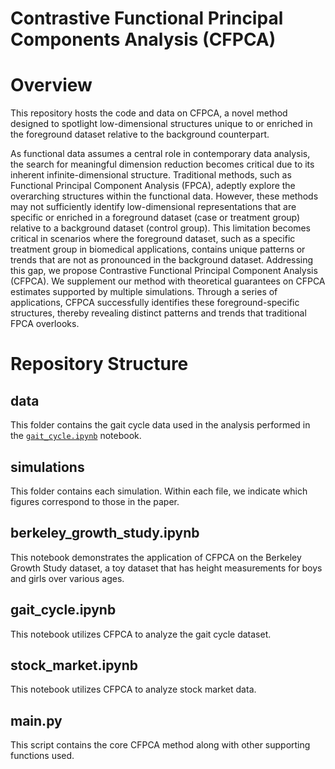 # Contrastive Functional Principal Components Analysis (CFPCA)

# Overview
This repository hosts the code and data on CFPCA, a novel method designed to spotlight low-dimensional structures unique to or enriched in the foreground dataset relative to the background counterpart.

As functional data assumes a central role in contemporary data analysis, the search for meaningful dimension reduction becomes critical due to its inherent infinite-dimensional structure. Traditional methods, such as Functional Principal Component Analysis (FPCA), adeptly explore the overarching structures within the functional data. However, these methods may not sufficiently identify low-dimensional representations that are specific or enriched in a foreground dataset (case or treatment group) relative to a background dataset (control group). This limitation becomes critical in scenarios where the foreground dataset, such as a specific treatment group in biomedical applications, contains unique patterns or trends that are not as pronounced in the background dataset. Addressing this gap, we propose Contrastive Functional Principal Component Analysis (CFPCA). We supplement our method with theoretical guarantees on CFPCA estimates supported by multiple simulations. Through a series of applications, CFPCA successfully identifies these foreground-specific structures, thereby revealing distinct patterns and trends that traditional FPCA overlooks.

# Repository Structure
## data
This folder contains the gait cycle data used in the analysis performed in the [`gait_cycle.ipynb`](./gait_cycle.ipynb) notebook.

## simulations
This folder contains each simulation. Within each file, we indicate which figures correspond to those in the paper.

## berkeley_growth_study.ipynb
This notebook demonstrates the application of CFPCA on the Berkeley Growth Study dataset, a toy dataset that has height measurements for boys and girls over various ages.

## gait_cycle.ipynb
This notebook utilizes CFPCA to analyze the gait cycle dataset.

## stock_market.ipynb
This notebook utilizes CFPCA to analyze stock market data.

## main.py
This script contains the core CFPCA method along with other supporting functions used.
